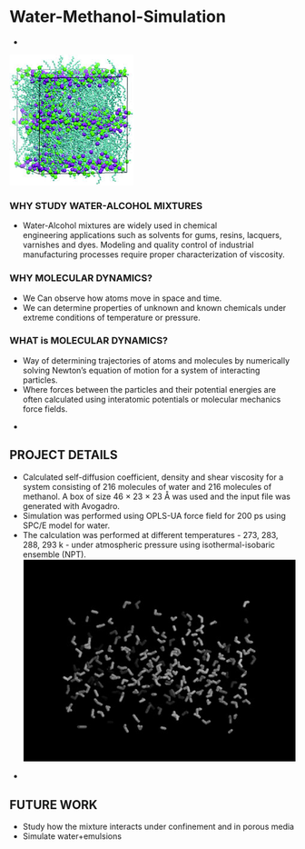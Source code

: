 # Water-Methanol-Simulation
-
![Picture1.png](Picture1.png)

### WHY STUDY WATER-ALCOHOL MIXTURES

* Water-Alcohol mixtures are widely used in chemical engineering applications such as solvents for gums, resins, lacquers, varnishes and dyes. Modeling and quality control of industrial manufacturing processes require proper characterization of viscosity.

### WHY MOLECULAR DYNAMICS?
* We Can observe how atoms move in space and time. 
* We can determine properties of unknown and known chemicals under extreme conditions of temperature or pressure.

### WHAT is MOLECULAR DYNAMICS?
* Way of determining trajectories of atoms and molecules by numerically solving Newton’s equation of motion for a system of interacting particles. 
* Where forces between the particles and their potential energies are often calculated using interatomic potentials or molecular mechanics force fields.
-
## PROJECT DETAILS
* Calculated self-diffusion coefficient, density and shear viscosity for a system consisting of 216 molecules of water and 216 molecules of methanol. A box of size 46 × 23 × 23 Å was used and the input file was generated with Avogadro.
* Simulation was performed using OPLS-UA force field for 200 ps using SPC/E model for water.
* The calculation was performed at different temperatures - 273, 283, 288, 293 k - under atmospheric pressure using isothermal-isobaric ensemble (NPT). 
![Picture2.png](Picture2.png)
-
## FUTURE WORK
* Study how the mixture interacts under confinement and in porous media
* Simulate water+emulsions





